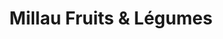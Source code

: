 ---
title: "Millau Fruits & Légumes"
url: /soorts-hossegor/millau-fruits-et-legumes/
shop: légumes
---